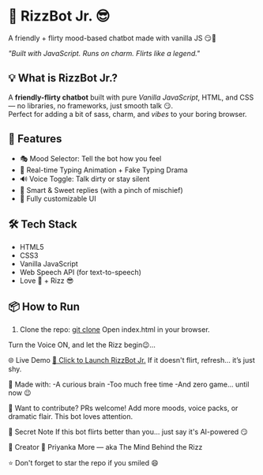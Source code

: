 # 💬 RizzBot Jr. 😎
A friendly + flirty mood-based chatbot made with vanilla JS 😏💬

 *"Built with JavaScript. Runs on charm. Flirts like a legend."*


## 💡 What is RizzBot Jr.?

A **friendly-flirty chatbot** built with pure *Vanilla JavaScript*, HTML, and CSS — no libraries, no frameworks, just smooth talk 😏.  
Perfect for adding a bit of sass, charm, and *vibes* to your boring browser.


## 🚀 Features
- 🎭 Mood Selector: Tell the bot how you feel
- 💬 Real-time Typing Animation + Fake Typing Drama
- 🔊 Voice Toggle: Talk dirty or stay silent
- 🧠 Smart & Sweet replies (with a pinch of mischief)
- 🎨 Fully customizable UI

## 🛠 Tech Stack
- HTML5
- CSS3
- Vanilla JavaScript
- Web Speech API (for text-to-speech)
- Love 💖 + Rizz 😎
  

## 📦 How to Run

1. Clone the repo:
 [git clone](https://github.com/001Priyanka/rizzbot-jr.git)
Open index.html in your browser.

Turn the Voice ON, and let the Rizz begin😉...

🌐 Live Demo
[🚀 Click to Launch RizzBot Jr.](https://001Priyanka.github.io/rizzbot-jr/)
If it doesn't flirt, refresh... it’s just shy.

🧠 Made with:
-A curious brain
-Too much free time
-And zero game... until now 😉

🙌 Want to contribute?
PRs welcome! Add more moods, voice packs, or dramatic flair. This bot loves attention.

🐍 Secret Note
If this bot flirts better than you... just say it's AI-powered 😏

👑 Creator
👤 Priyanka More — aka The Mind Behind the Rizz

⭐ Don't forget to star the repo if you smiled 😄

